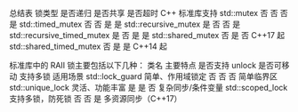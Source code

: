 总结表
锁类型	是否递归	是否共享	是否超时	C++ 标准库支持
std::mutex	否	否	否	是
std::timed_mutex	否	否	是	是
std::recursive_mutex	是	否	否	是
std::recursive_timed_mutex	是	否	是	是
std::shared_mutex	否	是	否	C++17 起
std::shared_timed_mutex	否	是	是	C++14 起


标准库中的 RAII 锁主要包括以下几种：
类名	主要特点	是否支持 unlock	是否可移动	支持多锁	适用场景
std::lock_guard	简单、作用域锁定	否	否	否	简单临界区
std::unique_lock	灵活、功能丰富	是	是	否	复杂同步/条件变量
std::scoped_lock	支持多锁，防死锁	否	否	是	多资源同步（C++17）
